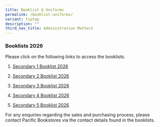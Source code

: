 ```yaml
---
title: Booklist & Uniforms
permalink: /booklist-uniforms/
variant: tiptap
description: ""
third_nav_title: Administrative Matters
---
```

<h3>Booklists 2026</h3>
<p>Please click on the following links to access the booklists.</p>
<ol data-tight="true" class="tight">
<li>
<p><a href="https://www.stanthonyscanossiansec.moe.edu.sg/files/One%20Stop/Booklist/2026_S1_D4.pdf" rel="noopener noreferrer nofollow" target="_blank"><u>Secondary 1 Booklist 2026</u></a>
</p>
</li>
<li>
<p><a href="https://www.stanthonyscanossiansec.moe.edu.sg/files/One%20Stop/Booklist/2026_S2_D4.pdf" rel="noopener noreferrer nofollow" target="_blank"><u>Secondary 2 Booklist 2026</u></a>
</p>
</li>
<li>
<p><a href="https://www.stanthonyscanossiansec.moe.edu.sg/files/One%20Stop/Booklist/2026_S3_D4.pdf" rel="noopener noreferrer nofollow" target="_blank"><u>Secondary 3 Booklist 2026</u></a>
</p>
</li>
<li>
<p><a href="https://www.stanthonyscanossiansec.moe.edu.sg/files/One%20Stop/Booklist/2026_S4_D4.pdf" rel="noopener noreferrer nofollow" target="_blank"><u>Secondary 4 Booklist 2026</u></a>
</p>
</li>
<li>
<p><a href="https://www.stanthonyscanossiansec.moe.edu.sg/files/One%20Stop/Booklist/2026_S5_D4.pdf" rel="noopener noreferrer nofollow" target="_blank"><u>Secondary 5 Booklist 2026</u></a>
</p>
</li>
</ol>
<p>For any enquiries regarding the sales and purchasing process, please contact
Pacific Bookstores via the contact details found in the booklists.</p>